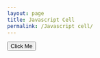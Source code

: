 ```yaml
---
layout: page
title: Javascript Cell
permalink: /Javascript cell/
---
```


<button onclick="showAlert()">Click Me</button>

<script type="text/javascript">
  function showAlert() {
    alert('Hello from JavaScript!');
  }
</script>